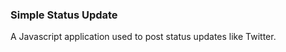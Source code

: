 <h3>Simple Status Update</h3>
<p>A Javascript application used to post status updates like Twitter.</p>
